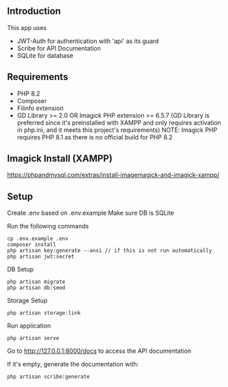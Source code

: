 ## Introduction

This app uses 
- JWT-Auth for authentication with 'api' as its guard
- Scribe for API Documentation
- SQLite for database


## Requirements

- PHP 8.2
- Composer
- Filinfo extension
- GD Library >= 2.0 OR Imagick PHP extension >= 6.5.7
(GD Library is preferred since it's preinstalled with XAMPP and only requires activation in php.ini, and it meets this project's requirements)
NOTE: Imagick PHP requires PHP 8.1 as there is no official build for PHP 8.2


## Imagick Install (XAMPP)
https://phpandmysql.com/extras/install-imagemagick-and-imagick-xampp/


## Setup

Create .env based on .env.example
Make sure DB is SQLite

Run the following commands
```
cp .env.example .env
composer install
php artisan key:generate --ansi // if this is not run automatically
php artisan jwt:secret
```

DB Setup
```
php artisan migrate
php artisan db:seed
```

Storage Setup
```
php artisan storage:link
```

Run application
```
php artisan serve
```

Go to http://127.0.0.1:8000/docs to access the API documentation

If it's empty, generate the documentation with:
```
php artisan scribe:generate
```